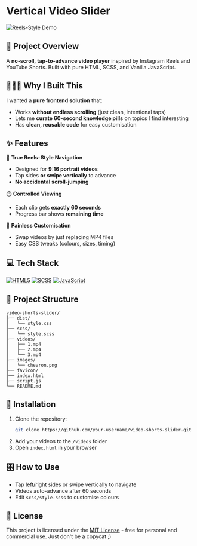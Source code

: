 # Vertical Video Slider

![Reels-Style Demo](social-media-stories-slider.gif)

## 📱 Project Overview

A **no-scroll, tap-to-advance video player** inspired by Instagram Reels and YouTube Shorts. Built with pure HTML, SCSS, and Vanilla JavaScript.

## 👩🏻‍💻 Why I Built This

I wanted a **pure frontend solution** that:

- Works **without endless scrolling** (just clean, intentional taps)
- Lets me **curate 60-second knowledge pills** on topics I find interesting
- Has **clean, reusable code** for easy customisation

## ✨ Features

📱 **True Reels-Style Navigation**

- Designed for **9:16 portrait videos**
- Tap sides **or swipe vertically** to advance
- **No accidental scroll-jumping**

⏱️ **Controlled Viewing**

- Each clip gets **exactly 60 seconds**
- Progress bar shows **remaining time**

🔧 **Painless Customisation**

- Swap videos by just replacing MP4 files
- Easy CSS tweaks (colours, sizes, timing)

## 💻 Tech Stack

[![HTML5](https://img.shields.io/badge/-HTML5-E34F26?logo=html5&logoColor=white)]() [![SCSS](https://img.shields.io/badge/-SCSS-CC6699?logo=sass&logoColor=white)]() [![JavaScript](https://img.shields.io/badge/-JavaScript-F7DF1E?logo=javascript&logoColor=black)]()

## 📂 Project Structure

```
video-shorts-slider/
├── dist/
│   └── style.css
├── scss/
│   └── style.scss
├── videos/
│   ├── 1.mp4
│   ├── 2.mp4
│   └── 3.mp4
├── images/
│   └── chevron.png
├── favicon/
├── index.html
├── script.js
└── README.md
```

## 🚀 Installation

1. Clone the repository:
   ```bash
   git clone https://github.com/your-username/video-shorts-slider.git
   ```
2. Add your videos to the `/videos` folder
3. Open `index.html` in your browser

## 🎛️ How to Use

- Tap left/right sides or swipe vertically to navigate
- Videos auto-advance after 60 seconds
- Edit `scss/style.scss` to customise colours

## 📜 License

This project is licensed under the [MIT License](LICENSE.md) - free for personal and commercial use. Just don't be a copycat ;)
